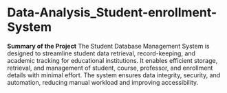 # Data-Analysis_Student-enrollment-System

**Summary of the Project**
The Student Database Management System is designed to streamline student data retrieval, record-keeping, and academic tracking for educational institutions. It enables efficient storage, retrieval, and management of student, course, professor, and enrollment details with minimal effort. The system ensures data integrity, security, and automation, reducing manual workload and improving accessibility.


